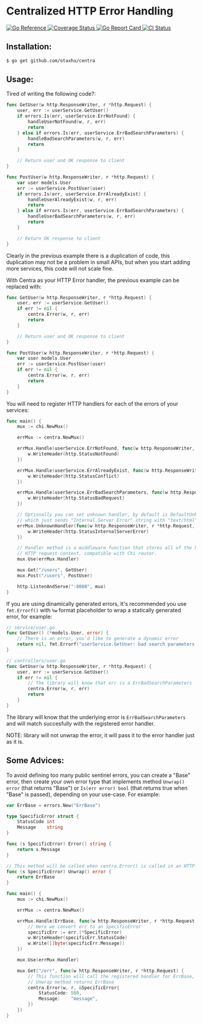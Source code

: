 # Centralized HTTP Error Handling

<div>
  <a href="https://pkg.go.dev/github.com/otaxhu/centra">
    <img src="https://pkg.go.dev/badge/github.com/otaxhu/centra" alt="Go Reference">
  </a>
  <a href="https://coveralls.io/github/otaxhu/centra?branch=main">
    <img src="https://coveralls.io/repos/github/otaxhu/centra/badge.svg?branch=main" alt="Coverage Status">
  </a>
  <a href="https://goreportcard.com/report/github.com/otaxhu/centra">
    <img src="https://goreportcard.com/badge/github.com/otaxhu/centra" alt="Go Report Card">
  </a>
  <a href="https://github.com/otaxhu/centra/actions/workflows/ci.yml">
    <img src="https://github.com/otaxhu/centra/actions/workflows/ci.yml/badge.svg?branch=main" alt="CI Status">
  </a>
</div>

## Installation:
```sh
$ go get github.com/otaxhu/centra
```

## Usage:

Tired of writing the following code?:
```go
func GetUser(w http.ResponseWriter, r *http.Request) {
    user, err := userService.GetUser()
    if errors.Is(err, userService.ErrNotFound) {
        handleUserNotFound(w, r, err)
        return
    } else if errors.Is(err, userService.ErrBadSearchParameters) {
        handleBadSearchParameters(w, r, err)
        return
    }

    // Return user and OK response to client
}

func PostUser(w http.ResponseWriter, r *http.Request) {
    var user models.User
    err := userService.PostUser(user)
    if errors.Is(err, userService.ErrAlreadyExist) {
        handleUserAlreadyExist(w, r, err)
        return
    } else if errors.Is(err, userService.ErrBadSearchParameters) {
        handleUserBadSearchParameters(w, r, err)
        return
    }

    // Return OK response to client
}
```

Clearly in the previous example there is a duplication of code, this duplication may not be a problem in small APIs, but when you start adding more services, this code will not scale fine.

With Centra as your HTTP Error handler, the previous example can be replaced with:
```go
func GetUser(w http.ResponseWriter, r *http.Request) {
    user, err := userService.GetUser()
    if err != nil {
        centra.Error(w, r, err)
        return
    }

    // Return user and OK response to client
}

func PostUser(w http.ResponseWriter, r *http.Request) {
    var user models.User
    err := userService.PostUser(user)
    if err != nil {
        centra.Error(w, r, err)
        return
    }
}
```

You will need to register HTTP handlers for each of the errors of your services:
```go
func main() {
    mux := chi.NewMux()

    errMux := centra.NewMux()

    errMux.Handle(userService.ErrNotFound, func(w http.ResponseWriter, r *http.Request, err error) {
        w.WriteHeader(http.StatusNotFound)
    })

    errMux.Handle(userService.ErrAlreadyExist, func(w http.ResponseWriter, r *http.Request, err error) {
        w.WriteHeader(http.StatusConflict)
    })

    errMux.Handle(userService.ErrBadSearchParameters, func(w http.ResponseWriter, r *http.Request, err error) {
        w.WriteHeader(http.StatusBadRequest)
    })

    // Optionally you can set unknown handler, by default is DefaultUnknownHandler,
    // which just sends "Internal Server Error" string with "text/html" Content-Type
    errMux.UnknownHandler(func(w http.ResponseWriter, r *http.Request, err error) {
        w.WriteHeader(http.StatusInternalServerError)
    })

    // Handler method is a middleware function that stores all of the handlers in the
    // HTTP request context, compatible with Chi router.
    mux.Use(errMux.Handler)

    mux.Get("/users", GetUser)
    mux.Post("/users", PostUser)

    http.ListenAndServe(":8080", mux)
}
```

If you are using dinamically generated errors, It's recommended you use `fmt.Errorf()` with `%w` format placeholder to wrap a statically generated error, for example:
```go
// service/user.go
func GetUser() (*models.User, error) {
    // There is an error, you'd like to generate a dynamic error
    return nil, fmt.Errorf("userService.GetUser: bad search parameters: error %w", ErrBadSearchParameters)
}

// controllers/user.go
func GetUser(w http.ResponseWriter, r *http.Request) {
    user, err := userService.GetUser()
    if err != nil {
        // The library will know that err is a ErrBadSearchParameters
        centra.Error(w, r, err)
        return
    }
}
```

The library will know that the underlying error is `ErrBadSearchParameters` and will match succesfully with the registered error handler.

NOTE: library will not unwrap the error, it will pass it to the error handler just as it is.

## Some Advices:

To avoid defining too many public sentinel errors, you can create a "Base" error, then create your own error type that implements method `Unwrap() error` (that returns "Base") or `Is(err error) bool` (that returns true when "Base" is passed), depending on your use-case. For example:

```go
var ErrBase = errors.New("ErrBase")

type SpecificError struct {
    StatusCode int
    Message    string
}

func (s SpecificError) Error() string {
    return s.Message
}

// This method will be called when centra.Error() is called in an HTTP request.
func (s SpecificError) Unwrap() error {
    return ErrBase
}

func main() {
    mux := chi.NewMux()

    errMux := centra.NewMux()

    errMux.Handle(ErrBase, func(w http.ResponseWriter, r *http.Request, err error) {
        // Here we convert err to an SpecificError
        specificErr := err.(*SpecificError)
        w.WriteHeader(specificErr.StatusCode)
        w.Write([]byte(specificErr.Message))
    })

    mux.Use(errMux.Handler)

    mux.Get("/err", func(w http.ResponseWriter, r *http.Request) {
        // This function will call the registered handler for ErrBase, since
        // Unwrap method returns ErrBase
        centra.Error(w, r, &SpecificError{
            StatusCode: 500,
            Message:    "message",
        })
    })
}
```
